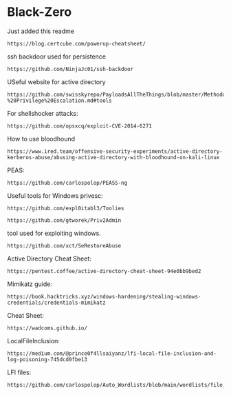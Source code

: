 # Black-Zero

Just added this readme

```
https://blog.certcube.com/powerup-cheatsheet/
```
ssh backdoor used for persistence
```
https://github.com/NinjaJc01/ssh-backdoor
```
USeful website for active directory
```
https://github.com/swisskyrepo/PayloadsAllTheThings/blob/master/Methodology%20and%20Resources/Windows%20-%20Privilege%20Escalation.md#tools
```
For shellshocker attacks:

```
https://github.com/opsxcq/exploit-CVE-2014-6271
```

How to use bloodhound
```
https://www.ired.team/offensive-security-experiments/active-directory-kerberos-abuse/abusing-active-directory-with-bloodhound-on-kali-linux
```
PEAS:
```
https://github.com/carlospolop/PEASS-ng
```
Useful tools for Windows privesc:
```
https://github.com/expl0itabl3/Toolies
```
```
https://github.com/gtworek/Priv2Admin
```
tool used for exploiting windows.
```
https://github.com/xct/SeRestoreAbuse
```
Active Directory Cheat Sheet:
```
https://pentest.coffee/active-directory-cheat-sheet-94e0bb9bed2
```
Mimikatz guide:
```
https://book.hacktricks.xyz/windows-hardening/stealing-windows-credentials/credentials-mimikatz
```

Cheat Sheet:
```
https://wadcoms.github.io/
```
LocalFileInclusion:

```
https://medium.com/@prince0f4llsaiyanz/lfi-local-file-inclusion-and-log-poisoning-745dcd0fbe13
```
LFI files:
```
https://github.com/carlospolop/Auto_Wordlists/blob/main/wordlists/file_inclusion_windows.txt
```
